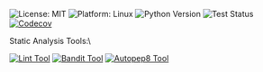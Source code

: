 
![License: MIT](https://img.shields.io/badge/License-MIT-green.svg)
![Platform: Linux](https://img.shields.io/badge/Platform-Linux-green.svg)
![Python Version](https://img.shields.io/badge/Python-3.13-green.svg)
![Test Status](https://github.com/WolfByteCollective/SE/actions/workflows/python-app.yml/badge.svg)
[![Codecov](https://codecov.io/gh/WolfByteCollective/SE/branch/main/graph/badge.svg?token=ZVK61GVXZP)](https://codecov.io/gh/WolfByteCollective/SE)

Static Analysis Tools:\

[![Lint Tool](https://github.com/WolfByteCollective/SE/actions/workflows/pylint-tool.yml/badge.svg)](https://github.com/WolfByteCollective/SE/actions/workflows/pylint-tool.yml)
[![Bandit Tool](https://github.com/WolfByteCollective/SE/actions/workflows/bandit-tool.yml/badge.svg)](https://github.com/WolfByteCollective/SE/actions/workflows/bandit-tool.yml)
[![Autopep8 Tool](https://github.com/WolfByteCollective/SE/actions/workflows/autopep8-tool.yml/badge.svg)](https://github.com/WolfByteCollective/SE/actions/workflows/autopep8-tool.yml)